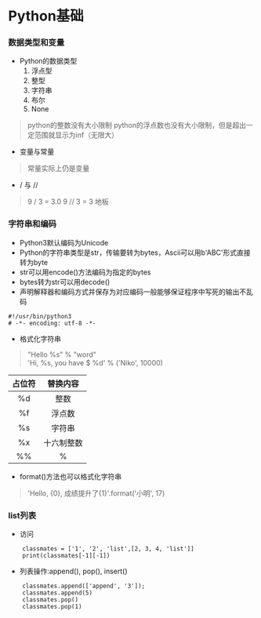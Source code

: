# Python基础

### 数据类型和变量
- Python的数据类型
    1. 浮点型
    2. 整型
    3. 字符串
    4. 布尔
    5. None
> python的整数没有大小限制
> python的浮点数也没有大小限制，但是超出一定范围就显示为inf（无限大）

- 变量与常量
> 常量实际上仍是变量

- / 与 //
> 9 / 3 = 3.0
> 9 // 3 = 3 地板

### 字符串和编码
- Python3默认编码为Unicode
- Python的字符串类型是str，传输要转为bytes，Ascii可以用b'ABC'形式直接转为byte
- str可以用encode()方法编码为指定的bytes
- bytes转为str可以用decode()
- 声明解释器和编码方式并保存为对应编码一般能够保证程序中写死的输出不乱码
```
#!/usr/bin/python3
# -*- encoding: utf-8 -*-
```
- 格式化字符串
> "Hello %s" % "word"  
> 'Hi, %s, you have $ %d' % ('Niko', 10000)  

| 占位符 | 替换内容 |
|:--:|:--:|
%d | 整数
%f | 浮点数
%s | 字符串
%x | 十六制整数
%% | %

- format()方法也可以格式化字符串
> 'Hello, {0}, 成绩提升了{1}'.format('小明', 17)

### list列表
- 访问
```
    classmates = ['1', '2', 'list',[2, 3, 4, 'list']]
    print(classmates[-1][-1])
```
- 列表操作:append(), pop(), insert()
```
    classmates.append(['append', '3']);
    classmates.append(5)
    classmates.pop()
    classmates.pop(1)
```